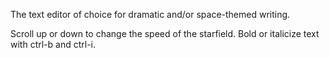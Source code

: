 The text editor of choice for dramatic and/or space-themed writing.

Scroll up or down to change the speed of the starfield. Bold or italicize text with ctrl-b and ctrl-i.

